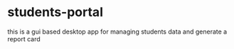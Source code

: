 # students-portal
this is a gui based desktop app for managing students data and generate a report card
